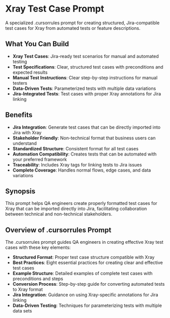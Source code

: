 # Xray Test Case Prompt

A specialized .cursorrules prompt for creating structured, Jira-compatible test cases for Xray from automated tests or feature descriptions.

## What You Can Build

- **Xray Test Cases**: Jira-ready test scenarios for manual and automated testing
- **Test Specifications**: Clear, structured test cases with preconditions and expected results
- **Manual Test Instructions**: Clear step-by-step instructions for manual testers
- **Data-Driven Tests**: Parameterized tests with multiple data variations
- **Jira-Integrated Tests**: Test cases with proper Xray annotations for Jira linking

## Benefits

- **Jira Integration**: Generate test cases that can be directly imported into Jira with Xray
- **Stakeholder Friendly**: Non-technical format that business users can understand
- **Standardized Structure**: Consistent format for all test cases
- **Automation Compatibility**: Creates tests that can be automated with your preferred framework
- **Traceability**: Includes Xray tags for linking tests to Jira issues
- **Complete Coverage**: Handles normal flows, edge cases, and data variations

## Synopsis

This prompt helps QA engineers create properly formatted test cases for Xray that can be imported directly into Jira, facilitating collaboration between technical and non-technical stakeholders.

## Overview of .cursorrules Prompt

The .cursorrules prompt guides QA engineers in creating effective Xray test cases with these key elements:

- **Structured Format**: Proper test case structure compatible with Xray
- **Best Practices**: Eight essential practices for creating clear and effective test cases
- **Example Structure**: Detailed examples of complete test cases with preconditions and steps
- **Conversion Process**: Step-by-step guide for converting automated tests to Xray format
- **Jira Integration**: Guidance on using Xray-specific annotations for Jira linking
- **Data-Driven Testing**: Techniques for parameterizing tests with multiple data sets
